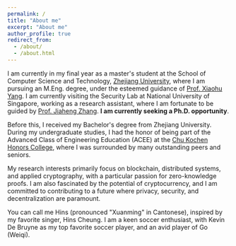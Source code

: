 ```yaml
---
permalink: /
title: "About me"
excerpt: "About me"
author_profile: true
redirect_from: 
  - /about/
  - /about.html
---
```


I am currently in my final year as a master's student at the School of Computer Science and Technology, [Zhejiang University](https://www.zju.edu.cn), where I am pursuing an M.Eng. degree, under the esteemed guidance of [Prof. Xiaohu Yang](https://person.zju.edu.cn/xiaohu). I am currently visiting the Security Lab at National University of Singapore, working as a research assistant, where I am fortunate to be guided by [Prof. Jiaheng Zhang](https://zjhzjh123.github.io/). **I am currently seeking a Ph.D. opportunity**.

Before this, I received my Bachelor's degree from Zhejiang University. During my undergraduate studies, I had the honor of being part of the Advanced Class of Engineering Education (ACEE) at the [Chu Kochen Honors College](https://ckc.zju.edu.cn/), where I was surrounded by many outstanding peers and seniors.

My research interests primarily focus on blockchain, distributed systems, and applied cryptography, with a particular passion for zero-knowledge proofs. I am also fascinated by the potential of cryptocurrency, and I am committed to contributing to a future where privacy, security, and decentralization are paramount.

You can call me Hins (pronounced "Xuanming" in Cantonese), inspired by my favorite singer, Hins Cheung. I am a keen soccer enthusiast, with Kevin De Bruyne as my top favorite soccer player, and an avid player of Go (Weiqi).

